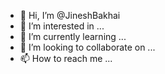 - 👋 Hi, I’m @JineshBakhai
- 👀 I’m interested in ...
- 🌱 I’m currently learning ...
- 💞️ I’m looking to collaborate on ...
- 📫 How to reach me ...

<!---
JineshBakhai/JineshBakhai is a ✨ special ✨ repository because its `README.md` (this file) appears on your GitHub profile.
You can click the Preview link to take a look at your changes.
--->
